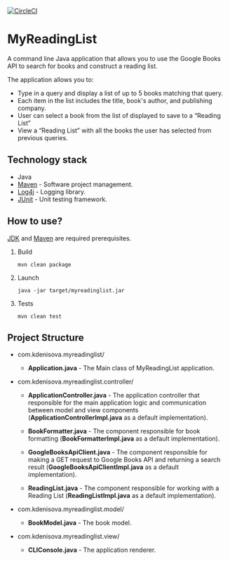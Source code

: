 [![CircleCI](https://circleci.com/gh/kdenisova/MyReadingList/tree/main.svg?style=svg)](https://circleci.com/gh/kdenisova/MyReadingList/tree/main)

# MyReadingList
A command line Java application that allows you to use the Google Books API to search for books and construct a reading list.

The application allows you to:

* Type in a query and display a list of up to 5 books matching that query.
* Each item in the list includes the title, book's author, and publishing company.
* User can select a book from the list of displayed to save to a “Reading List”
* View a “Reading List” with all the books the user has selected from previous queries.

## Technology stack
* Java
* [Maven](http://maven.apache.org) - Software project management.
* [Log4j](https://logging.apache.org/log4j/2.x/) - Logging library.
* [JUnit](https://junit.org/junit5/) - Unit testing framework.

## How to use?

[JDK](https://docs.oracle.com/en/java/javase/16/install/overview-jdk-installation.html#GUID-8677A77F-231A-40F7-98B9-1FD0B48C346A) and [Maven](https://maven.apache.org/download.cgi) are required prerequisites.

1. Build

     `mvn clean package`

2. Launch
     
     `java -jar target/myreadinglist.jar`

3. Tests

   `mvn clean test`
     
## Project Structure
* com.kdenisova.myreadinglist/

  *  **Application.java** - The Main class of MyReadingList application.
  
* com.kdenisova.myreadinglist.controller/

  * **ApplicationController.java** - The application controller that responsible for the main application logic and communication between model and view components (**ApplicationControllerImpl.java** as a default implementation).

  * **BookFormatter.java** - The component responsible for book formatting (**BookFormatterImpl.java** as a default implementation).
  
  * **GoogleBooksApiClient.java** -  The component responsible for making a GET request to Google Books API and returning a search result  (**GoogleBooksApiClientImpl.java** as a default implementation).

  * **ReadingList.java** - The component responsible for working with a Reading List (**ReadingListImpl.java** as a default implementation).

* com.kdenisova.myreadinglist.model/
  
  * **BookModel.java** - The book model.

* com.kdenisova.myreadinglist.view/

  * **CLIConsole.java** - The application renderer.



